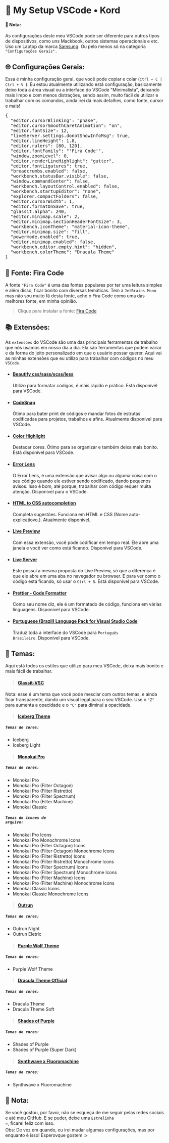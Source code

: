 # 🔭 My Setup VSCode • Kord

#### 📍 Nota:

As configurações deste meu VSCode pode ser diferente para outros tipos de dispositivos, como uns Mackbook, outros sistemas operacionais e etc. Uso um Laptop da marca <a href="https://pt.wikipedia.org/wiki/Grupo_Samsung">Samsung</a>. Ou pelo menos só na categoria <code> "Configurações Gerais". </code>

## 🌐 Configurações Gerais:

Essa é minha configuração geral, que você pode copiar e colar (<code>Ctrl + C | Ctrl + V </code>). Eu estou atualmente utilizando está configuração, basicamente deixo toda a área visual ou a interface do VSCode "Minimalista", deixando mais limpo e com menos distrações, sendo assim, muito fácil de utilizar e trabalhar com os comandos, ainda irei dá mais detalhes, como fonte, cursor e mais!

<pre>
{
  "editor.cursorBlinking": "phase",
  "editor.cursorSmoothCaretAnimation": "on",
  "editor.fontSize": 12,
  "liveServer.settings.donotShowInfoMsg": true,
  "editor.lineHeight": 1.8,
  "editor.rulers": [80, 120],
  "editor.fontFamily": "'Fira Code'",
  "window.zoomLevel": 0,
  "editor.renderLineHighlight": "gutter",
  "editor.fontLigatures": true,
  "breadcrumbs.enabled": false,
  "workbench.statusBar.visible": false,
  "window.commandCenter": false,
  "workbench.layoutControl.enabled": false,
  "workbench.startupEditor": "none",
  "explorer.compactFolders": false,
  "editor.cursorWidth": 1,
  "editor.formatOnSave": true,
  "glassit.alpha": 240,
  "editor.minimap.scale": 2,
  "editor.minimap.sectionHeaderFontSize": 3,
  "workbench.iconTheme": "material-icon-theme",
  "editor.minimap.size": "fill",
  "powermode.enabled": true,
  "editor.minimap.enabled": false,
  "workbench.editor.empty.hint": "hidden",
  "workbench.colorTheme": "Dracula Theme"
}
</pre>

## 🔮 Fonte: Fira Code

A fonte <code>"Fira Code"</code> é uma das fontes populares por ter uma leitura simples e além disso, ficar bonito com diversas temáticas. Tem a <code>JetBrains Mono</code> mas não sou muito fâ desta fonte, acho o Fira Code como uma das melhores fonte, em minha opinião.

> Clique para instalar a fonte: <a href="https://github.com/tonsky/FiraCode/releases/download/6.2/Fira_Code_v6.2.zip">Fira Code</a>

## 📚 Extensões:

As <code>extensões</code> do VSCode são uma das principais ferramentas de trabalho que nós usamos em nosso dia a dia. Ela são ferramentas que podem variar e da forma do jeito personalizado em que o usuário possar querer. Aqui vai as minhas extensões que eu utilizo para trabalhar com códigos no meu <code>VSCode.</code>

- #### <a href="https://marketplace.visualstudio.com/items?itemName=michelemelluso.code-beautifier">Beautify css/sass/scss/less</a>

  Utilizo para formatar códigos, é mais rápido e prático. Está disponível para VSCode.

- #### <a href="https://marketplace.visualstudio.com/items?itemName=adpyke.codesnap">CodeSnap</a>

  Ótimo para bater print de códigos e mandar fotos de estrutas codificadas para projetos, trabalhos e afins. Atualmente disponível para VSCode.

- #### <a href="https://marketplace.visualstudio.com/items?itemName=naumovs.color-highlight">Color Highlight</a>

  Destacar cores. Ótimo para se organizar e também deixa mais bonito. Está disponível para VSCode.

- #### <a href="https://marketplace.visualstudio.com/items?itemName=usernamehw.errorlens">Error Lens</a>

  O Error Lens, é uma extensão que avisar algo ou alguma coisa com o seu código quando ele estiver sendo codificado, dando pequenos avisos. Isso é bom, até porque, trabalhar com código requer muita atenção. Disponível para o VSCode.

- #### <a href="https://marketplace.visualstudio.com/items?itemName=solnurkarim.html-to-css-autocompletion">HTML to CSS autocompletion</a>

  Completa sugestões. Funciona em HTML e CSS (Nome auto-explicatiovo.). Atualmente disponível.

- #### <a href="https://marketplace.visualstudio.com/items?itemName=ms-vscode.live-server">Live Preview</a>

  Com essa extensão, você pode codificar em tempo real. Ele abre uma janela e você ver como está ficando. Disponível para VSCode.

- #### <a href="https://marketplace.visualstudio.com/items?itemName=ritwickdey.LiveServer">Live Server</a>

  Este possuí a mesma proposta do Live Preview, só que a diferença é que ele abre em uma aba no navegador ou browser. E para ver como o código está ficando, só usar o <code>Ctrl + S</code>. Está disponível para VSCode.

- #### <a href="https://marketplace.visualstudio.com/items?itemName=esbenp.prettier-vscode">Prettier - Code Formatter</a>

  Como seu nome diz, ele é um formatado de código, funciona em várias línguagens. Disponível para VSCode.

- #### <a href="https://marketplace.visualstudio.com/items?itemName=MS-CEINTL.vscode-language-pack-pt-BR">Portuguese (Brazil) Language Pack for Visual Studio Code</a>
  Traduz toda a interface do VSCode para <code>Português Brasileiro</code>. Disponível para VSCode.

## 🎨 Temas:

Aqui está todos os estilos que utilizo para meu VSCode, deixa mais bonito e mais fácil de trabalhar.

> #### <a href="https://marketplace.visualstudio.com/items?itemName=s-nlf-fh.glassit">Glassit-VSC</a>

  Nota: esse é um tema que você pode mesclar com outros temas, e ainda ficar transparente, dando um visual legal para o seu VSCode. Use o <code>"Z"</code> para aumenta a opacidade e o <code>"C"</code> para diminui a opacidade.

> #### <a href="https://marketplace.visualstudio.com/items?itemName=cocopon.iceberg-theme">Iceberg Theme</a>

##### <code>Temas de cores:</code>
- Iceberg
- Iceberg Light

> #### <a href="https://marketplace.visualstudio.com/items?itemName=monokai.theme-monokai-pro-vscode">Monokai Pro</a>

##### <code>Temas de cores:</code>
- Monokai Pro
- Monokai Pro (Filter Octagon)
- Monokai Pro (Filter Ristretto)
- Monokai Pro (Filter Spectrum)
- Monokai Pro (Filter Machine)
- Monokai Classic

##### <code>Temas de ícones de arquivo:</code>
- Monokai Pro Icons
- Monokai Pro Monochrome Icons
- Monokai Pro (Filter Octagon) Icons
- Monokai Pro (Filter Octagon) Monochrome Icons
- Monokai Pro (Filter Ristretto) Icons
- Monokai Pro (Filter Ristretto) Monochrome Icons
- Monokai Pro (Filter Spectrum) Icons
- Monokai Pro (Filter Spectrum) Monochrome Icons
- Monokai Pro (Filter Machine) Icons
- Monokai Pro (Filter Machine) Monochrome Icons
- Monokai Classic Icons
- Monokai Classic Monochrome Icons

> #### <a href="https://marketplace.visualstudio.com/items?itemName=samrapdev.outrun">Outrun</a>

##### <code>Temas de cores:</code>
- Outrun Night
- Outrun Eletric

> #### <a href="https://marketplace.visualstudio.com/items?itemName=code-bizarre.purple-wolf-theme">Purple Wolf Theme</a>

##### <code>Temas de cores:</code>
- Purple Wolf Theme

> #### <a href="https://marketplace.visualstudio.com/items?itemName=dracula-theme.theme-dracula">Dracula Theme Official</a>

##### <code>Temas de cores:</code>
- Dracula Theme
- Dracula Theme Soft

> #### <a href="https://marketplace.visualstudio.com/items?itemName=ahmadawais.shades-of-purple">Shades of Purple</a>

##### <code>Temas de cores:</code>
- Shades of Purple
- Shades of Purple (Super Dark)

> #### <a href="https://marketplace.visualstudio.com/items?itemName=webrender.synthwave-x-fluoromachine">Synthwave x Fluoromachine</a>

##### <code>Temas de cores:</code>
- Synthwave x Fluoromachine

## 📌 Nota:
Se você gostou, por favor, não se esqueça de me seguir pelas redes sociais e até meu GitHub. E se puder, deixe uma <code>Estrelinha ⭐</code>, ficarei feliz com isso.<br>
Obs: De vez em quando, eu irei mudar algumas configurações, mas por enquanto é isso! Esperovque gostem :>
